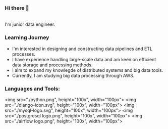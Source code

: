 ### Hi there 👋
</br>
I'm junior data engineer.

### Learning Journey
- I'm interested in designing and constructing data pipelines and ETL processes.
- I have experience handling large-scale data and am keen on efficient data storage and processing methods.
- I aim to expand my knowlegde of distributed systems and big data tools.
- Currently, I am studying big data processing through AWS.

### Languages and Tools:
<img src="./python.png", height="100x", width="100px">
<img src="./diango-icon.svg", height="100x", width="100px">
<img src="./mysql-logo.svg", height="100x", width="100px">
<img src="./postgresql logo.png", height="100x", width="100px">
<img src="./airflow logo.png", height="100x", width="100px">
<!--
**deun115/deun115** is a ✨ _special_ ✨ repository because its `README.md` (this file) appears on your GitHub profile.

Here are some ideas to get you started:

- 🔭 I’m currently working on ...
- 🌱 I’m currently learning ...
- 👯 I’m looking to collaborate on ...
- 🤔 I’m looking for help with ...
- 💬 Ask me about ...
- 📫 How to reach me: ...
- 😄 Pronouns: ...
- ⚡ Fun fact: ...
-->
